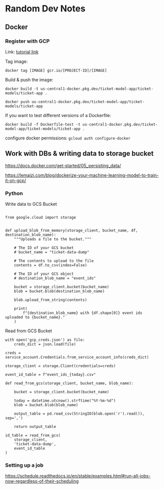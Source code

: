 # Random Dev Notes

## Docker

### Register with GCP

Link: 
[tutorial link](https://towardsdatascience.com/the-easiest-way-to-run-python-in-google-cloud-illustrated-d307c9e1651c)

Tag image: 

```{shell}
docker tag [IMAGE] gcr.io/[PROJECT-ID]/[IMAGE]

```

 Build & push the image:

```{shell}
docker build -t us-central1-docker.pkg.dev/ticket-model-app/ticket-models/ticket-app .

docker push us-central1-docker.pkg.dev/ticket-model-app/ticket-models/ticket-app
```

If you want to test different versions of a Dockerfile: 

```{shell}
docker build -f Dockerfile-test -t us-central1-docker.pkg.dev/ticket-model-app/ticket-models/ticket-app .
```

configure docker permissions:
`gcloud auth configure-docker `

## Work with DBs & writing data to storage bucket

https://docs.docker.com/get-started/05_persisting_data/

https://lemaizi.com/blog/dockerize-your-machine-learning-model-to-train-it-on-gcp/

### Python 

Write data to GCS Bucket 

```{python}

from google.cloud import storage


def upload_blob_from_memory(storage_client, bucket_name, df, destination_blob_name):
    """Uploads a file to the bucket."""

    # The ID of your GCS bucket
    # bucket_name = "ticket-data-dump"

    # The contents to upload to the file
    contents = df.to_csv(index=False)

    # The ID of your GCS object
    # destination_blob_name = "event_ids"

    bucket = storage_client.bucket(bucket_name)
    blob = bucket.blob(destination_blob_name)

    blob.upload_from_string(contents)

    print(
        f"{destination_blob_name} with {df.shape[0]} event ids uploaded to {bucket_name}."
    )

```
Read from GCS Bucket

```{python}
with open('gcp_creds.json') as file:
    creds_dict = json.load(file)

creds = service_account.Credentials.from_service_account_info(creds_dict)

storage_client = storage.Client(credentials=creds)

event_id_table = f"event_ids_{today}.csv"

def read_from_gcs(storage_client, bucket_name, blob_name):

    bucket = storage_client.bucket(bucket_name)

    today = datetime.utcnow().strftime("%Y-%m-%d")
    blob = bucket.blob(blob_name)

    output_table = pd.read_csv(StringIO(blob.open('r').read()), sep=',')

    return output_table

id_table = read_from_gcs(
    storage_client,
    'ticket-data-dump',
    event_id_table
)

```

### Setting up a job 

https://schedule.readthedocs.io/en/stable/examples.html#run-all-jobs-now-regardless-of-their-scheduling

